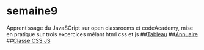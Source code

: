 # semaine9

Apprentissage du JavaSCript sur open classrooms et codeAcademy,
mise en pratique sur trois excercices mêlant html css et js
##<a href ="https://htmlpreview.github.io/?https://github.com/Monobaffe/semaine9/blob/master/Tableau/tableau.html" target="blank">Tableau</a>
##<a href ="https://htmlpreview.github.io/?https://github.com/Monobaffe/semaine9/blob/master/annuaire/annuaire.html" target="blank">Annuaire</a>
##<a href ="https://htmlpreview.github.io/?https://github.com/Monobaffe/semaine9/blob/master/classe/classe.html" target="blank">Classe CSS JS</a>
